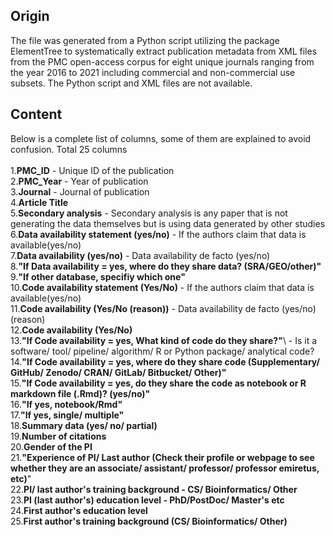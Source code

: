 ## Origin
The file was generated from a Python script utilizing the package ElementTree to systematically extract publication metadata from XML files from the PMC open-access corpus for eight unique journals ranging from the year 2016 to 2021 including commercial and non-commercial use subsets. The Python script and XML files are not available.
## Content
Below is a complete list of columns, some of them are explained to avoid confusion. Total 25 columns\
\
1.**PMC_ID** -  Unique ID of the publication\
2.**PMC_Year** - Year of publication\
3.**Journal** - Journal of publication\
4.**Article Title**\
5.**Secondary analysis** - Secondary analysis is any paper that is not generating the data themselves but is using data generated by other studies\
6.**Data availability statement (yes/no)** - If the authors claim that data is available(yes/no)\
7.**Data availability (yes/no)** - Data availability de facto (yes/no)\
8.**"If Data availability = yes, where do they share data? (SRA/GEO/other)"**\
9.**"If other database, specifiy which one"**\
10.**Code availability statement (Yes/No)** - If the authors claim that data is available(yes/no)\
11.**Code availability (Yes/No (reason))**  - Data availability de facto (yes/no)(reason)\
12.**Code availability (Yes/No)**\
13.**"If Code availability = yes, What kind of code do they share?"**\ - Is it a software/ tool/ pipeline/ algorithm/ R or Python package/ analytical code?\
14.**"If Code availability = yes, where do they share code (Supplementary/ GitHub/ Zenodo/ CRAN/ GitLab/ Bitbucket/ Other)"**\
15.**"If Code availability = yes, do they share the code as notebook or R markdown file (.Rmd)? (yes/no)"**\
16.**"If yes, notebook/Rmd"**\
17.**"If yes, single/ multiple"**\
18.**Summary data (yes/ no/ partial)**\
19.**Number of citations**\
20.**Gender of the PI**\
21.**"Experience of PI/ Last author (Check their profile or webpage to see whether they are an associate/ assistant/ professor/ professor emiretus, etc)**"\
22.**PI/ last author's training background - CS/ Bioinformatics/ Other**\
23.**PI (last author's) education level - PhD/PostDoc/ Master's etc**\
24.**First author's education level**\
25.**First author's training background (CS/ Bioinformatics/ Other)**
